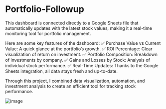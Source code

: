 # Portfolio-Followup

This dashboard is connected directly to a Google Sheets file that automatically updates with the latest stock values, making it a real-time monitoring tool for portfolio management.

Here are some key features of the dashboard:
✅ Purchase Value vs Current Value: A quick glance at the portfolio’s growth.
✅ ROI Percentage: Clear visualization of return on investment.
✅ Portfolio Composition: Breakdown of investments by company.
✅ Gains and Losses by Stock: Analysis of individual stock performance.
✅ Real-Time Updates: Thanks to the Google Sheets integration, all data stays fresh and up-to-date.

Through this project, I combined data visualization, automation, and investment analysis to create an efficient tool for tracking stock performance.


![image](https://github.com/user-attachments/assets/00bdc8e7-9aaa-48ff-9ac4-8d69fa139385)

